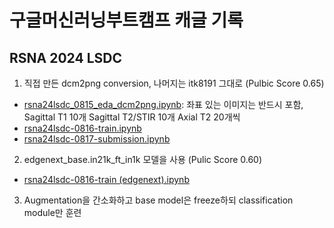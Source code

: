 # 구글머신러닝부트캠프 캐글 기록

## RSNA 2024 LSDC

1. 직접 만든 dcm2png conversion, 나머지는 itk8191 그대로 (Pulbic Score 0.65)
- [rsna24lsdc_0815_eda_dcm2png.ipynb](https://github.com/star-bits/mlb-kaggle/blob/main/rsna24lsdc_0815_eda_dcm2png.ipynb): 좌표 있는 이미지는 반드시 포함, Sagittal T1 10개 Sagittal T2/STIR 10개 Axial T2 20개씩
- [rsna24lsdc-0816-train.ipynb](https://github.com/star-bits/mlb-kaggle/blob/main/rsna24lsdc-0816-train.ipynb)
- [rsna24lsdc-0817-submission.ipynb](https://github.com/star-bits/mlb-kaggle/blob/main/rsna24lsdc-0817-submission.ipynb)

2. edgenext_base.in21k_ft_in1k 모델을 사용 (Pulic Score 0.60)
- [rsna24lsdc-0816-train (edgenext).ipynb](https://github.com/star-bits/mlb-kaggle/blob/main/rsna24lsdc-0816-train%20(edgenext).ipynb)

3. Augmentation을 간소화하고 base model은 freeze하되 classification module만 훈련
